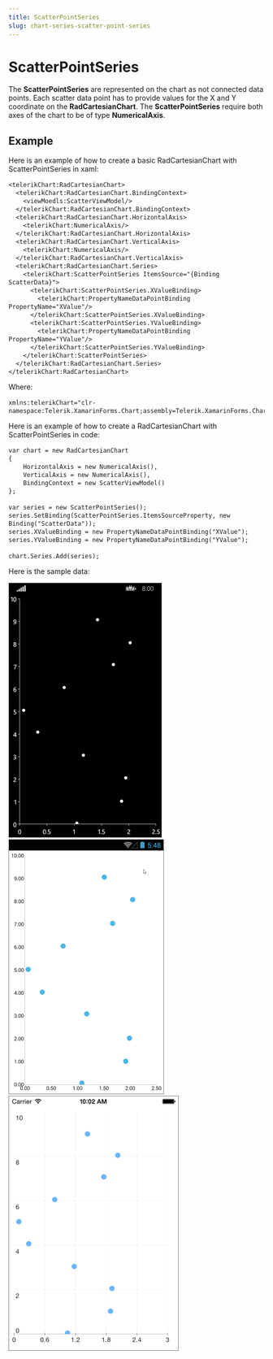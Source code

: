 ```yaml
---
title: ScatterPointSeries
slug: chart-series-scatter-point-series
---
```

# ScatterPointSeries #

The **ScatterPointSeries** are represented on the chart as not connected data points. Each scatter data point has to provide values for the X and Y coordinate on the **RadCartesianChart**. The **ScatterPointSeries** require both axes of the chart to be of type **NumericalAxis**.

## Example ##
Here is an example of how to create a basic RadCartesianChart with ScatterPointSeries in xaml:

	<telerikChart:RadCartesianChart>
	  <telerikChart:RadCartesianChart.BindingContext>
	    <viewMoedls:ScatterViewModel/>
	  </telerikChart:RadCartesianChart.BindingContext>
	  <telerikChart:RadCartesianChart.HorizontalAxis>
	    <telerikChart:NumericalAxis/>
	  </telerikChart:RadCartesianChart.HorizontalAxis>
	  <telerikChart:RadCartesianChart.VerticalAxis>
	    <telerikChart:NumericalAxis/>
	  </telerikChart:RadCartesianChart.VerticalAxis>
	  <telerikChart:RadCartesianChart.Series>
	    <telerikChart:ScatterPointSeries ItemsSource="{Binding ScatterData}">
	      <telerikChart:ScatterPointSeries.XValueBinding>
	        <telerikChart:PropertyNameDataPointBinding PropertyName="XValue"/>
	      </telerikChart:ScatterPointSeries.XValueBinding>
	      <telerikChart:ScatterPointSeries.YValueBinding>
	        <telerikChart:PropertyNameDataPointBinding PropertyName="YValue"/>
	      </telerikChart:ScatterPointSeries.YValueBinding>
	    </telerikChart:ScatterPointSeries>
	  </telerikChart:RadCartesianChart.Series>
	</telerikChart:RadCartesianChart>
Where:

	xmlns:telerikChart="clr-namespace:Telerik.XamarinForms.Chart;assembly=Telerik.XamarinForms.Chart"
Here is an example of how to create a RadCartesianChart with ScatterPointSeries in code:

	var chart = new RadCartesianChart
	{
	    HorizontalAxis = new NumericalAxis(),
	    VerticalAxis = new NumericalAxis(),
	    BindingContext = new ScatterViewModel()
	};
	
	var series = new ScatterPointSeries();
	series.SetBinding(ScatterPointSeries.ItemsSourceProperty, new Binding("ScatterData"));   
	series.XValueBinding = new PropertyNameDataPointBinding("XValue");
	series.YValueBinding = new PropertyNameDataPointBinding("YValue");
	
	chart.Series.Add(series);

Here is the sample data:
	
![Basic ScatterPointSeries Windows Phone](/images/controls/chart/series/cartesan-scatter-point-series-basic-example-WP.png)
![Basic ScatterPointSeries Android](/images/controls/chart/series/cartesan-scatter-point-series-basic-example-andro.png)
![Basic ScatterPointSeries iOS](/images/controls/chart/series/cartesan-scatter-point-series-basic-example-iOS.png)
